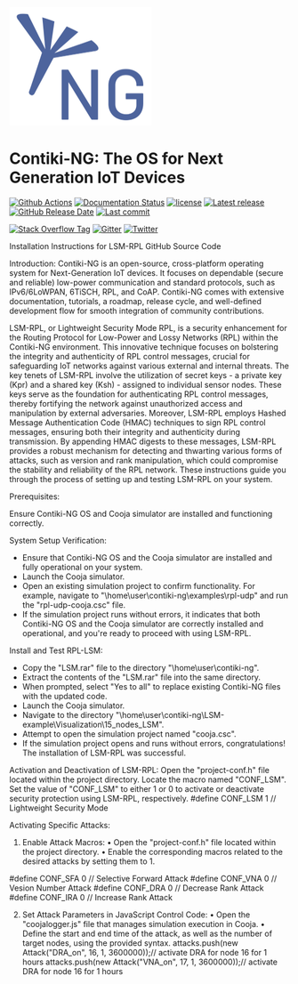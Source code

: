 <img src="https://github.com/contiki-ng/contiki-ng.github.io/blob/master/images/logo/Contiki_logo_2RGB.png" alt="Logo" width="256">

# Contiki-NG: The OS for Next Generation IoT Devices

[![Github Actions](https://github.com/contiki-ng/contiki-ng/workflows/CI/badge.svg?branch=develop)](https://github.com/contiki-ng/contiki-ng/actions)
[![Documentation Status](https://readthedocs.org/projects/contiki-ng/badge/?version=master)](https://contiki-ng.readthedocs.io/en/master/?badge=master)
[![license](https://img.shields.io/badge/license-3--clause%20bsd-brightgreen.svg)](https://github.com/contiki-ng/contiki-ng/blob/master/LICENSE.md)
[![Latest release](https://img.shields.io/github/release/contiki-ng/contiki-ng.svg)](https://github.com/contiki-ng/contiki-ng/releases/latest)
[![GitHub Release Date](https://img.shields.io/github/release-date/contiki-ng/contiki-ng.svg)](https://github.com/contiki-ng/contiki-ng/releases/latest)
[![Last commit](https://img.shields.io/github/last-commit/contiki-ng/contiki-ng.svg)](https://github.com/contiki-ng/contiki-ng/commit/HEAD)

[![Stack Overflow Tag](https://img.shields.io/badge/Stack%20Overflow%20tag-Contiki--NG-blue?logo=stackoverflow)](https://stackoverflow.com/questions/tagged/contiki-ng)
[![Gitter](https://img.shields.io/badge/Gitter-Contiki--NG-blue?logo=gitter)](https://gitter.im/contiki-ng)
[![Twitter](https://img.shields.io/badge/Twitter-%40contiki__ng-blue?logo=twitter)](https://twitter.com/contiki_ng)


Installation Instructions for LSM-RPL GitHub Source Code

Introduction:
Contiki-NG is an open-source, cross-platform operating system for Next-Generation IoT devices. It focuses on dependable (secure and reliable) low-power communication and standard protocols, such as IPv6/6LoWPAN, 6TiSCH, RPL, and CoAP. Contiki-NG comes with extensive documentation, tutorials, a roadmap, release cycle, and well-defined development flow for smooth integration of community contributions.


LSM-RPL, or Lightweight Security Mode RPL, is a security enhancement for the Routing Protocol for Low-Power and Lossy Networks (RPL) within the Contiki-NG environment. This innovative technique focuses on bolstering the integrity and authenticity of RPL control messages, crucial for safeguarding IoT networks against various external and internal threats.
The key tenets of LSM-RPL involve the utilization of secret keys - a private key (Kpr) and a shared key (Ksh) - assigned to individual sensor nodes. These keys serve as the foundation for authenticating RPL control messages, thereby fortifying the network against unauthorized access and manipulation by external adversaries. Moreover, LSM-RPL employs Hashed Message Authentication Code (HMAC) techniques to sign RPL control messages, ensuring both their integrity and authenticity during transmission. By appending HMAC digests to these messages, LSM-RPL provides a robust mechanism for detecting and thwarting various forms of attacks, such as version and rank manipulation, which could compromise the stability and reliability of the RPL network.
 These instructions guide you through the process of setting up and testing LSM-RPL on your system.


Prerequisites:

Ensure Contiki-NG OS and Cooja simulator are installed and functioning correctly.

System Setup Verification:

-	Ensure that Contiki-NG OS and the Cooja simulator are installed and fully operational on your system.
-	Launch the Cooja simulator.
-	Open an existing simulation project to confirm functionality. For example, navigate to "\home\user\contiki-ng\examples\rpl-udp" and run the "rpl-udp-cooja.csc" file.
-	If the simulation project runs without errors, it indicates that both Contiki-NG OS and the Cooja simulator are correctly installed and operational, and you're ready to proceed with using LSM-RPL.
 

Install and Test RPL-LSM:
-	Copy the "LSM.rar" file to the directory "\home\user\contiki-ng".
-	Extract the contents of the "LSM.rar" file into the same directory.
-	When prompted, select "Yes to all" to replace existing Contiki-NG files with the updated code.
-	Launch the Cooja simulator.
-	Navigate to the directory "\home\user\contiki-ng\LSM-example\Visualization\15_nodes_LSM".
-	Attempt to open the simulation project named "cooja.csc".
-	If the simulation project opens and runs without errors, congratulations! The installation of LSM-RPL was successful.

Activation and Deactivation of LSM-RPL:
Open the "project-conf.h" file located within the project directory.
Locate the macro named "CONF_LSM".
Set the value of "CONF_LSM" to either 1 or 0 to activate or deactivate security protection using LSM-RPL, respectively.
#define CONF_LSM 1 //  Lightweight Security Mode

Activating Specific Attacks:
1.	Enable Attack Macros:
•	Open the "project-conf.h" file located within the project directory.
•	Enable the corresponding macros related to the desired attacks by setting them to 1.

#define CONF_SFA 0 //  Selective Forward Attack
#define CONF_VNA 0 //  Vesion Number Attack
#define CONF_DRA 0 //  Decrease Rank Attack
#define CONF_IRA 0 //  Increase Rank Attack

2.	Set Attack Parameters in JavaScript Control Code:
•	Open the "coojalogger.js" file that manages simulation execution in Cooja.
•	Define the start and end time of the attack, as well as the number of target nodes, using the provided syntax.
attacks.push(new Attack("DRA_on", 16, 1, 3600000));// activate DRA for node 16 for 1 hours 
 attacks.push(new Attack("VNA_on", 17, 1, 3600000));// activate DRA for node 16 for 1 hours

